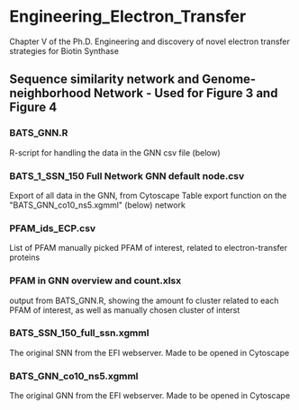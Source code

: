 # Engineering_Electron_Transfer
Chapter V of the Ph.D.
Engineering and discovery of novel electron transfer strategies for Biotin Synthase
## Sequence similarity network and Genome-neighborhood Network - Used for Figure 3 and Figure 4
### BATS_GNN.R
R-script for handling the data in the GNN csv file (below)
### BATS_1_SSN_150 Full Network GNN default node.csv
Export of all data in the GNN, from Cytoscape Table export function on the "BATS_GNN_co10_ns5.xgmml" (below) network
### PFAM_ids_ECP.csv
List of PFAM manually picked PFAM of interest, related to electron-transfer proteins
### PFAM in GNN overview and count.xlsx
output from BATS_GNN.R, showing the amount fo cluster related to each PFAM of interest, as well as manually chosen cluster of interst
### BATS_SSN_150_full_ssn.xgmml
The original SNN from the EFI webserver. Made to be opened in Cytoscape
### BATS_GNN_co10_ns5.xgmml
The original GNN from the EFI webserver. Made to be opened in Cytoscape
